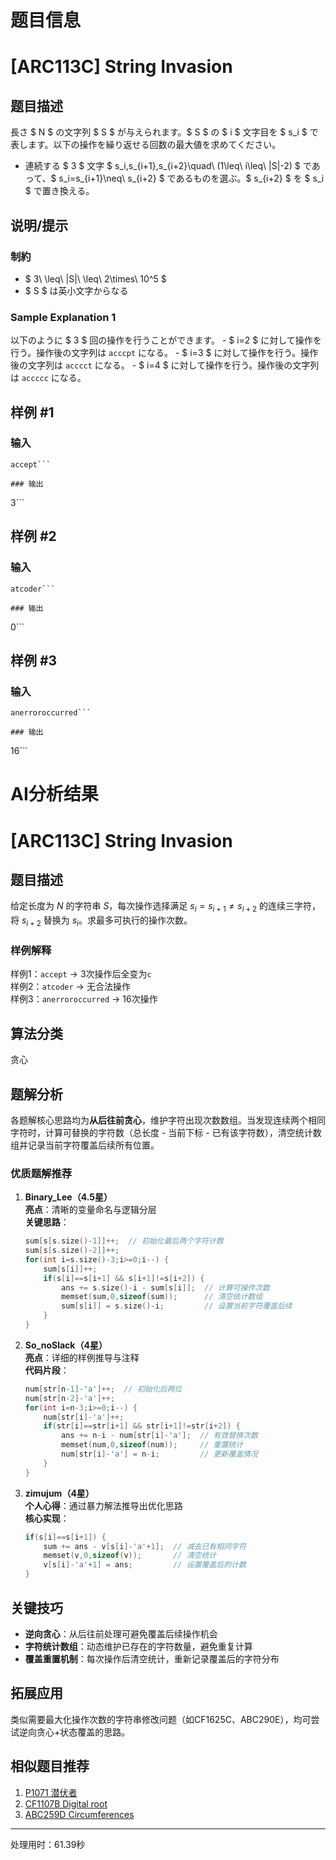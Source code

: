 # 题目信息

# [ARC113C] String Invasion

## 题目描述

[problemUrl]: https://atcoder.jp/contests/arc113/tasks/arc113_c

長さ $ N $ の文字列 $ S $ が与えられます。$ S $ の $ i $ 文字目を $ s_i $ で表します。以下の操作を繰り返せる回数の最大値を求めてください。

- 連続する $ 3 $ 文字 $ s_i,s_{i+1},s_{i+2}\quad\ (1\leq\ i\leq\ |S|-2) $ であって、$ s_i=s_{i+1}\neq\ s_{i+2} $ であるものを選ぶ。$ s_{i+2} $ を $ s_i $ で置き換える。

## 说明/提示

### 制約

- $ 3\ \leq\ |S|\ \leq\ 2\times\ 10^5 $
- $ S $ は英小文字からなる

### Sample Explanation 1

以下のように $ 3 $ 回の操作を行うことができます。 - $ i=2 $ に対して操作を行う。操作後の文字列は `acccpt` になる。 - $ i=3 $ に対して操作を行う。操作後の文字列は `acccct` になる。 - $ i=4 $ に対して操作を行う。操作後の文字列は `accccc` になる。

## 样例 #1

### 输入

```
accept```

### 输出

```
3```

## 样例 #2

### 输入

```
atcoder```

### 输出

```
0```

## 样例 #3

### 输入

```
anerroroccurred```

### 输出

```
16```

# AI分析结果



# [ARC113C] String Invasion

## 题目描述

给定长度为 $N$ 的字符串 $S$，每次操作选择满足 $s_i=s_{i+1}\neq s_{i+2}$ 的连续三字符，将 $s_{i+2}$ 替换为 $s_i$。求最多可执行的操作次数。

### 样例解释
样例1：`accept` → 3次操作后全变为`c`  
样例2：`atcoder` → 无合法操作  
样例3：`anerroroccurred` → 16次操作

## 算法分类
贪心

## 题解分析

各题解核心思路均为**从后往前贪心**，维护字符出现次数数组。当发现连续两个相同字符时，计算可替换的字符数（总长度 - 当前下标 - 已有该字符数），清空统计数组并记录当前字符覆盖后续所有位置。

### 优质题解推荐

1. **Binary_Lee（4.5星）**  
   **亮点**：清晰的变量命名与逻辑分层  
   **关键思路**：  
   ```cpp
   sum[s[s.size()-1]]++;  // 初始化最后两个字符计数
   sum[s[s.size()-2]]++;
   for(int i=s.size()-3;i>=0;i--) {
       sum[s[i]]++;
       if(s[i]==s[i+1] && s[i+1]!=s[i+2]) {
           ans += s.size()-i - sum[s[i]];  // 计算可操作次数
           memset(sum,0,sizeof(sum));      // 清空统计数组
           sum[s[i]] = s.size()-i;         // 设置当前字符覆盖后续
       }
   }
   ```

2. **So_noSlack（4星）**  
   **亮点**：详细的样例推导与注释  
   **代码片段**：  
   ```cpp
   num[str[n-1]-'a']++;  // 初始化后两位
   num[str[n-2]-'a']++;
   for(int i=n-3;i>=0;i--) {
       num[str[i]-'a']++;
       if(str[i]==str[i+1] && str[i+1]!=str[i+2]) {
           ans += n-i - num[str[i]-'a'];  // 有效替换次数
           memset(num,0,sizeof(num));     // 重置统计
           num[str[i]-'a'] = n-i;         // 更新覆盖情况
       }
   }
   ```

3. **zimujum（4星）**  
   **个人心得**：通过暴力解法推导出优化思路  
   **核心实现**：  
   ```cpp
   if(s[i]==s[i+1]) {
       sum += ans - v[s[i]-'a'+1];  // 减去已有相同字符
       memset(v,0,sizeof(v));       // 清空统计
       v[s[i]-'a'+1] = ans;         // 设置覆盖后的计数
   }
   ```

## 关键技巧
- **逆向贪心**：从后往前处理可避免覆盖后续操作机会  
- **字符统计数组**：动态维护已存在的字符数量，避免重复计算  
- **覆盖重置机制**：每次操作后清空统计，重新记录覆盖后的字符分布

## 拓展应用
类似需要最大化操作次数的字符串修改问题（如CF1625C、ABC290E），均可尝试逆向贪心+状态覆盖的思路。

## 相似题目推荐
1. [P1071 潜伏者](https://www.luogu.com.cn/problem/P1071)  
2. [CF1107B Digital root](https://www.luogu.com.cn/problem/CF1107B)  
3. [ABC259D Circumferences](https://www.luogu.com.cn/problem/ABC259D)

---
处理用时：61.39秒